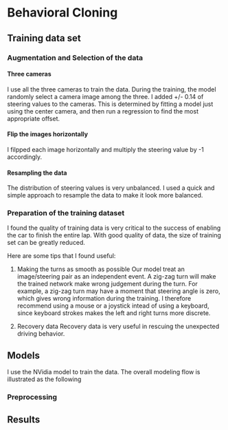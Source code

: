 # Behavioral Cloning



## Training data set

### Augmentation and Selection of the data

#### Three cameras
I use all the three cameras to train the data. During the training, the model randomly select a camera image among the three. I added +/- 0.14 of steering values to the cameras. This is determined by fitting a model just using the center camera, and then run a regression to find the most appropriate offset.

#### Flip the images horizontally
I filpped each image horizontally and multiply the steering value by -1 accordingly.


#### Resampling the data

The distribution of steering values is very unbalanced. I used a quick and simple approach to resample the data to make it look more balanced.


### Preparation of the training dataset

I found the quality of training data is very critical to the success of enabling the car to finish the entire lap. With good quality of data, the size of training set can be greatly reduced.

Here are some tips that I found useful:

1. Making the turns as smooth as possible
Our model treat an image/steering pair as an independent event. A zig-zag turn will make the trained network make wrong judgement during the turn. For example, a zig-zag turn may have a moment that steering angle is zero, which gives wrong information during the training. I therefore recommend using a mouse or a joystick intead of using a keyboard, since keyboard strokes makes the left and right turns more discrete.

2. Recovery data
Recovery data is very useful in rescuing the unexpected driving behavior.



## Models

I use the NVidia model to train the data.
The overall modeling flow is illustrated as the following

### Preprocessing






## Results